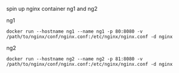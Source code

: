 spin up nginx container ng1 and ng2

ng1
```
docker run --hostname ng1 --name ng1 -p 80:8080 -v /path/to/nginx/conf/nginx.conf:/etc/nginx/nginx.conf -d nginx
```

ng2
```
docker run --hostname ng2 --name ng2 -p 81:8080 -v /path/to/nginx/conf/nginx.conf:/etc/nginx/nginx.conf -d nginx
```

